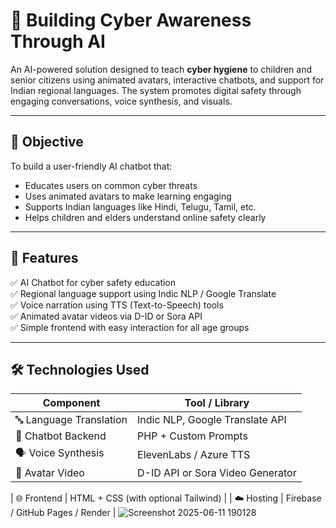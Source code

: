 # 🧠 Building Cyber Awareness Through AI

An AI-powered solution designed to teach **cyber hygiene** to children and senior citizens using animated avatars, interactive chatbots, and support for Indian regional languages. The system promotes digital safety through engaging conversations, voice synthesis, and visuals.

---

## 🎯 Objective

To build a user-friendly AI chatbot that:

- Educates users on common cyber threats
- Uses animated avatars to make learning engaging
- Supports Indian languages like Hindi, Telugu, Tamil, etc.
- Helps children and elders understand online safety clearly

---

## 🌟 Features

✅ AI Chatbot for cyber safety education  
✅ Regional language support using Indic NLP / Google Translate  
✅ Voice narration using TTS (Text-to-Speech) tools  
✅ Animated avatar videos via D-ID or Sora API  
✅ Simple frontend with easy interaction for all age groups

---

## 🛠️ Technologies Used

| Component             | Tool / Library                          |
|----------------------|------------------------------------------|
| 🔤 Language Translation | Indic NLP, Google Translate API         |
| 💬 Chatbot Backend      | PHP + Custom Prompts                    |
| 🗣️ Voice Synthesis       | ElevenLabs / Azure TTS                  |
| 👦 Avatar Video         | D-ID API or Sora Video Generator        |![Screenshot 2025-06-11 190052](https://github.com/user-attachments/assets/7482e164-80ad-481d-8a65-d6985d82f0d9)

| 🌐 Frontend             | HTML + CSS (with optional Tailwind)     |
| ☁️ Hosting              | Firebase / GitHub Pages / Render        |
![Screenshot 2025-06-11 190128](https://github.com/user-attachments/assets/313f28a5-e102-4f15-8ffd-1cce6e21b477)
